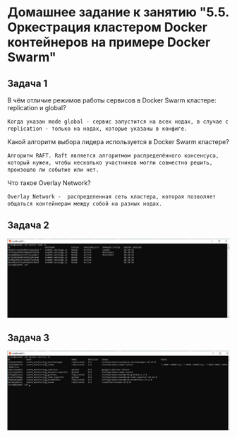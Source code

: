 # Домашнее задание к занятию "5.5. Оркестрация кластером Docker контейнеров на примере Docker Swarm"


## Задача 1
В чём отличие режимов работы сервисов в Docker Swarm кластере: replication и global?
```
Когда указан mode global - сервис запустится на всех нодах, в случае с replication - только на нодах, которые указаны в конфиге.
```
Какой алгоритм выбора лидера используется в Docker Swarm кластере?
```
Алгоритм RAFT. Raft является алгоритмом распределённого консенсуса, который нужен, чтобы несколько участников могли совместно решить, произошло ли событие или нет.
```
Что такое Overlay Network?
```
Overlay Network -  распределенная сеть кластера, которая позволяет общаться контейнерам между собой на разных нодах.
```

## Задача 2

![img.png](screenshots/5.5.1.png)

## Задача 3

![img.png](screenshots/5.5.2.png)
